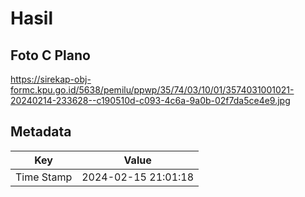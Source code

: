 # Hasil

## Foto C Plano

https://sirekap-obj-formc.kpu.go.id/5638/pemilu/ppwp/35/74/03/10/01/3574031001021-20240214-233628--c190510d-c093-4c6a-9a0b-02f7da5ce4e9.jpg


## Metadata

| Key        | Value               |
| ---------- | ------------------- |
| Time Stamp | 2024-02-15 21:01:18 |



